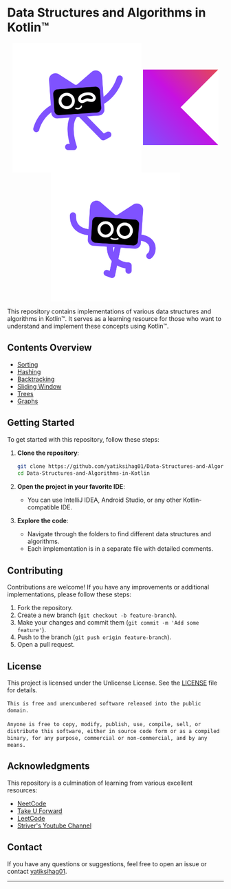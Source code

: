 # Data Structures and Algorithms in Kotlin™
 
<p align="center">
  <img src="assets/Kodee_Assets_Digital_Kodee-naughty.svg" alt="SVG Image" width="300" height="300" align="center">
  <img src="assets/Kotlin Full Color Logo Mark RGB.svg" alt="SVG Image" width="175" height="175" align="center">
  <img src="assets/Kodee_Assets_Digital_Kodee-waving.svg" alt="SVG Image" width="300" height="300" align="center">
</p>

This repository contains implementations of various data structures and algorithms in Kotlin™. It serves as a learning resource for those who want to understand and implement these concepts using Kotlin™.

## Contents Overview

- [Sorting](https://github.com/yatiksihag01/Data-Structures-and-Algorithms-in-Kotlin/blob/master/src/sorting)
- [Hashing](https://github.com/yatiksihag01/Data-Structures-and-Algorithms-in-Kotlin/tree/master/src/hashing)
- [Backtracking](https://github.com/yatiksihag01/Data-Structures-and-Algorithms-in-Kotlin/tree/master/src/backtracking)
- [Sliding Window](https://github.com/yatiksihag01/Data-Structures-and-Algorithms-in-Kotlin/tree/master/src/slidingwindow)
- [Trees](https://github.com/yatiksihag01/Data-Structures-and-Algorithms-in-Kotlin/tree/master/src/tree)
- [Graphs](https://github.com/yatiksihag01/Data-Structures-and-Algorithms-in-Kotlin/tree/master/src/tree)

## Getting Started

To get started with this repository, follow these steps:

1. **Clone the repository**:
   ```bash
   git clone https://github.com/yatiksihag01/Data-Structures-and-Algorithms-in-Kotlin.git
   cd Data-Structures-and-Algorithms-in-Kotlin
   ```

2. **Open the project in your favorite IDE**:
   - You can use IntelliJ IDEA, Android Studio, or any other Kotlin-compatible IDE.

3. **Explore the code**:
   - Navigate through the folders to find different data structures and algorithms.
   - Each implementation is in a separate file with detailed comments.

## Contributing

Contributions are welcome! If you have any improvements or additional implementations, please follow these steps:

1. Fork the repository.
2. Create a new branch (`git checkout -b feature-branch`).
3. Make your changes and commit them (`git commit -m 'Add some feature'`).
4. Push to the branch (`git push origin feature-branch`).
5. Open a pull request.

## License

This project is licensed under the Unlicense License. See the [LICENSE](LICENSE) file for details.
```
This is free and unencumbered software released into the public domain.

Anyone is free to copy, modify, publish, use, compile, sell, or
distribute this software, either in source code form or as a compiled
binary, for any purpose, commercial or non-commercial, and by any
means.
```
## Acknowledgments
This repository is a culmination of learning from various excellent resources:

- [NeetCode](https://neetcode.io/)
- [Take U Forward](https://takeuforward.org/)
- [LeetCode](https://leetcode.com/problemset/)
- [Striver's Youtube Channel](https://www.youtube.com/@takeUforward)

## Contact

If you have any questions or suggestions, feel free to open an issue or contact [yatiksihag01](https://github.com/yatiksihag01).

---
